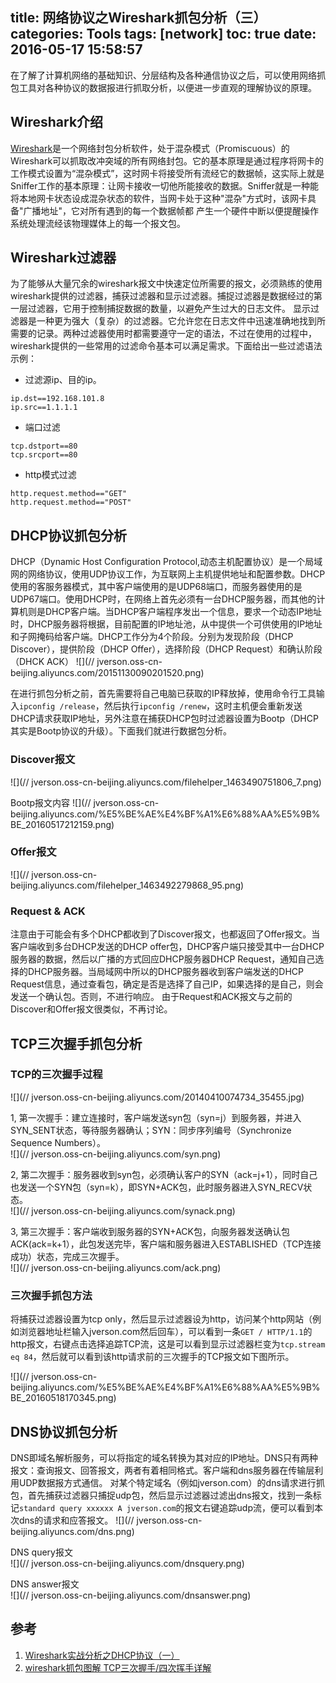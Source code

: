 title: 网络协议之Wireshark抓包分析（三）
categories: Tools
tags: [network]
toc: true
date: 2016-05-17 15:58:57
---

在了解了计算机网络的基础知识、分层结构及各种通信协议之后，可以使用网络抓包工具对各种协议的数据报进行抓取分析，以便进一步直观的理解协议的原理。
<!-- more -->

## Wireshark介绍

[Wireshark](https://www.wireshark.org/)是一个网络封包分析软件，处于混杂模式（Promiscuous）的Wireshark可以抓取改冲突域的所有网络封包。它的基本原理是通过程序将网卡的工作模式设置为“混杂模式”，这时网卡将接受所有流经它的数据帧，这实际上就是Sniffer工作的基本原理：让网卡接收一切他所能接收的数据。Sniffer就是一种能将本地网卡状态设成混杂状态的软件，当网卡处于这种"混杂"方式时，该网卡具备"广播地址"，它对所有遇到的每一个数据帧都 产生一个硬件中断以便提醒操作系统处理流经该物理媒体上的每一个报文包。

## Wireshark过滤器

为了能够从大量冗余的wireshark报文中快速定位所需要的报文，必须熟练的使用wireshark提供的过滤器，捕获过滤器和显示过滤器。捕捉过滤器是数据经过的第一层过滤器，它用于控制捕捉数据的数量，以避免产生过大的日志文件。
显示过滤器是一种更为强大（复杂）的过滤器。它允许您在日志文件中迅速准确地找到所需要的记录。两种过滤器使用时都需要遵守一定的语法，不过在使用的过程中，wireshark提供的一些常用的过滤命令基本可以满足需求。下面给出一些过滤语法示例：   

- 过滤源ip、目的ip。  
```
ip.dst==192.168.101.8
ip.src==1.1.1.1
```

- 端口过滤
```
tcp.dstport==80
tcp.srcport==80
```

- http模式过滤
```
http.request.method=="GET"
http.request.method=="POST"
```

## DHCP协议抓包分析

 DHCP（Dynamic Host Configuration Protocol,动态主机配置协议）是一个局域网的网络协议，使用UDP协议工作，为互联网上主机提供地址和配置参数。DHCP使用的客服务器模式，其中客户端使用的是UDP68端口，而服务器使用的是UDP67端口。使用DHCP时，在网络上首先必须有一台DHCP服务器，而其他的计算机则是DHCP客户端。当DHCP客户端程序发出一个信息，要求一个动态IP地址时，DHCP服务器将根据，目前配置的IP地址池，从中提供一个可供使用的IP地址和子网掩码给客户端。DHCP工作分为4个阶段。分别为发现阶段（DHCP Discover），提供阶段（DHCP Offer），选择阶段（DHCP Request）和确认阶段（DHCK ACK）
 ![](//
jverson.oss-cn-beijing.aliyuncs.com/20151130090201520.png)

在进行抓包分析之前，首先需要将自己电脑已获取的IP释放掉，使用命令行工具输入```ipconfig /release```，然后执行```ipconfig /renew```，这时主机便会重新发送DHCP请求获取IP地址，另外注意在捕获DHCP包时过滤器设置为Bootp（DHCP其实是Bootp协议的升级）。下面我们就进行数据包分析。

### Discover报文

![](//
jverson.oss-cn-beijing.aliyuncs.com/filehelper_1463490751806_7.png)

Bootp报文内容
![](//
jverson.oss-cn-beijing.aliyuncs.com/%E5%BE%AE%E4%BF%A1%E6%88%AA%E5%9B%BE_20160517212159.png)

### Offer报文

![](//
jverson.oss-cn-beijing.aliyuncs.com/filehelper_1463492279868_95.png)

### Request & ACK
注意由于可能会有多个DHCP都收到了Discover报文，也都返回了Offer报文。当客户端收到多台DHCP发送的DHCP offer包，DHCP客户端只接受其中一台DHCP服务器的数据，然后以广播的方式回应DHCP服务器DHCP Request，通知自己选择的DHCP服务器。当局域网中所以的DHCP服务器收到客户端发送的DHCP Request信息，通过查看包，确定是否是选择了自己IP，如果选择的是自己，则会发送一个确认包。否则，不进行响应。
由于Request和ACK报文与之前的Discover和Offer报文很类似，不再讨论。


## TCP三次握手抓包分析

### TCP的三次握手过程
![](//
jverson.oss-cn-beijing.aliyuncs.com/20140410074734_35455.jpg)

1, 第一次握手：建立连接时，客户端发送syn包（syn=j）到服务器，并进入SYN_SENT状态，等待服务器确认；SYN：同步序列编号（Synchronize Sequence Numbers）。  
![](//
jverson.oss-cn-beijing.aliyuncs.com/syn.png)  

2, 第二次握手：服务器收到syn包，必须确认客户的SYN（ack=j+1），同时自己也发送一个SYN包（syn=k），即SYN+ACK包，此时服务器进入SYN_RECV状态。    
![](//
jverson.oss-cn-beijing.aliyuncs.com/synack.png)

3, 第三次握手：客户端收到服务器的SYN+ACK包，向服务器发送确认包ACK(ack=k+1），此包发送完毕，客户端和服务器进入ESTABLISHED（TCP连接成功）状态，完成三次握手。     
![](//
jverson.oss-cn-beijing.aliyuncs.com/ack.png)

### 三次握手抓包方法
将捕获过滤器设置为tcp only，然后显示过滤器设为http，访问某个http网站（例如浏览器地址栏输入jverson.com然后回车），可以看到一条```GET / HTTP/1.1```的http报文，右键点击选择追踪TCP流，这是可以看到显示过滤器栏变为```tcp.stream eq 84```，然后就可以看到该http请求前的三次握手的TCP报文如下图所示。

![](//
jverson.oss-cn-beijing.aliyuncs.com/%E5%BE%AE%E4%BF%A1%E6%88%AA%E5%9B%BE_20160518170345.png)

## DNS协议抓包分析

DNS即域名解析服务，可以将指定的域名转换为其对应的IP地址。DNS只有两种报文：查询报文、回答报文，两者有着相同格式。客户端和dns服务器在传输层利用UDP数据报方式通信。
对某个特定域名（例如jverson.com）的dns请求进行抓包，首先捕获过滤器只捕捉udp包，然后显示过滤器过滤出dns报文，找到一条标记```standard query xxxxxx A jverson.com```的报文右键追踪udp流，便可以看到本次dns的请求和应答报文。
![](//
jverson.oss-cn-beijing.aliyuncs.com/dns.png)

DNS query报文   
![](//
jverson.oss-cn-beijing.aliyuncs.com/dnsquery.png)    


DNS answer报文    
![](//
jverson.oss-cn-beijing.aliyuncs.com/dnsanswer.png)   



## 参考
1. [Wireshark实战分析之DHCP协议（一）](//blog.csdn.net/longwang155069/article/details/50107911)    
2. [wireshark抓包图解 TCP三次握手/四次挥手详解](//www.seanyxie.com/wireshark%E6%8A%93%E5%8C%85%E5%9B%BE%E8%A7%A3-tcp%E4%B8%89%E6%AC%A1%E6%8F%A1%E6%89%8B%E5%9B%9B%E6%AC%A1%E6%8C%A5%E6%89%8B%E8%AF%A6%E8%A7%A3/)